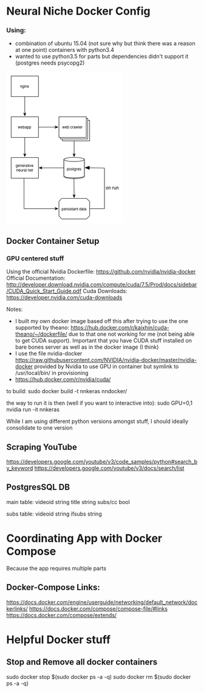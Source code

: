 # Neural Niche Docker Config


### Using:
- combination of ubuntu 15.04 (not sure why but think there was a reason at one point) containers with python3.4
- wanted to use python3.5 for parts but dependencies didn't support it (postgres needs psycopg2)

![Layout of Current Dockerized Plan](other/layout.png)

## Docker Container Setup
### GPU centered stuff
Using the official Nvidia Dockerfile:
https://github.com/nvidia/nvidia-docker
Official Documentation:
http://developer.download.nvidia.com/compute/cuda/7.5/Prod/docs/sidebar/CUDA_Quick_Start_Guide.pdf
Cuda Downloads:
https://developer.nvidia.com/cuda-downloads


Notes:
- I built my own docker image based off this after trying to use the one supported by theano: https://hub.docker.com/r/kaixhin/cuda-theano/~/dockerfile/ due to that one not working for me (not being able to get CUDA support).  Important that you have CUDA stuff installed on bare bones server as well as in the docker image (I think)
- I use the file nvidia-docker https://raw.githubusercontent.com/NVIDIA/nvidia-docker/master/nvidia-docker provided by Nvidia to use GPU in container but symlink to /usr/local/bin/ in provisioning
- https://hub.docker.com/r/nvidia/cuda/

to build:
sudo docker build -t nnkeras nndocker/

the way to run it is then (well if you want to interactive into):
sudo GPU=0,1 nvidia run -it nnkeras


While I am using different python versions amongst stuff, I should ideally consolidate to one version


## Scraping YouTube
https://developers.google.com/youtube/v3/code_samples/python#search_by_keyword
https://developers.google.com/youtube/v3/docs/search/list


## PostgresSQL DB

main table:
videoid     string
title       string
subs/cc     bool

subs table:
videoid     string
ifsubs      string



# Coordinating App with Docker Compose

Because the app requires multiple parts

## Docker-Compose Links:
https://docs.docker.com/engine/userguide/networking/default_network/dockerlinks/
https://docs.docker.com/compose/compose-file/#links
https://docs.docker.com/compose/extends/


# Helpful Docker stuff

## Stop and Remove all docker containers
sudo docker stop $(sudo docker ps -a -q)
sudo docker rm $(sudo docker ps -a -q)

